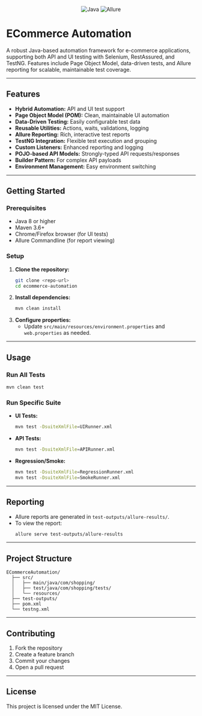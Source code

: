 <p align="center">
  <img src="https://img.shields.io/badge/Language-Java-blue" alt="Java"/>
  <img src="https://img.shields.io/badge/Reporting-Allure-purple" alt="Allure"/>
</p>

# ECommerce Automation

A robust Java-based automation framework for e-commerce applications, supporting both API and UI testing with Selenium, RestAssured, and TestNG. Features include Page Object Model, data-driven tests, and Allure reporting for scalable, maintainable test coverage.

---

## Features

- **Hybrid Automation:** API and UI test support
- **Page Object Model (POM):** Clean, maintainable UI automation
- **Data-Driven Testing:** Easily configurable test data
- **Reusable Utilities:** Actions, waits, validations, logging
- **Allure Reporting:** Rich, interactive test reports
- **TestNG Integration:** Flexible test execution and grouping
- **Custom Listeners:** Enhanced reporting and logging
- **POJO-based API Models:** Strongly-typed API requests/responses
- **Builder Pattern:** For complex API payloads
- **Environment Management:** Easy environment switching

---

## Getting Started

### Prerequisites
- Java 8 or higher
- Maven 3.6+
- Chrome/Firefox browser (for UI tests)
- Allure Commandline (for report viewing)

### Setup
1. **Clone the repository:**
   ```bash
   git clone <repo-url>
   cd ecommerce-automation
   ```
2. **Install dependencies:**
   ```bash
   mvn clean install
   ```
3. **Configure properties:**
   - Update `src/main/resources/environment.properties` and `web.properties` as needed.

---

## Usage

### Run All Tests
```bash
mvn clean test
```

### Run Specific Suite
- **UI Tests:**
  ```bash
  mvn test -DsuiteXmlFile=UIRunner.xml
  ```
- **API Tests:**
  ```bash
  mvn test -DsuiteXmlFile=APIRunner.xml
  ```
- **Regression/Smoke:**
  ```bash
  mvn test -DsuiteXmlFile=RegressionRunner.xml
  mvn test -DsuiteXmlFile=SmokeRunner.xml
  ```

---

## Reporting

- Allure reports are generated in `test-outputs/allure-results/`.
- To view the report:
  ```bash
  allure serve test-outputs/allure-results
  ```

---

## Project Structure

```
ECommerceAutomation/
  ├── src/
  │   ├── main/java/com/shopping/
  │   ├── test/java/com/shopping/tests/
  │   └── resources/
  ├── test-outputs/
  ├── pom.xml
  └── testng.xml
```

---

## Contributing

1. Fork the repository
2. Create a feature branch
3. Commit your changes
4. Open a pull request

---

## License

This project is licensed under the MIT License. 

